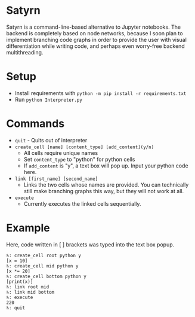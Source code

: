 # Satyrn
Satyrn is a command-line-based alternative to Jupyter notebooks.
The backend is completely based on node networks, because I soon 
plan to implement branching code graphs in order to provide the user
with visual differentiation while writing code, and perhaps even 
worry-free backend multithreading. 

# Setup
* Install requirements with `python -m pip install -r requirements.txt`
* Run `python Interpreter.py`

# Commands
* `quit` - Quits out of interpreter
* `create_cell [name] [content_type] [add_content](y/n)`
    - All cells require unique names
    - Set `content_type` to "python" for python cells
    - If `add_content` is "y", a text box will pop up. Input your python code here.
* `link [first_name] [second_name]`
    - Links the two cells whose names are provided. You can technically still make branching graphs this way, but they
    will not work at all.
* `execute`
    - Currently executes the linked cells sequentially. 

# Example
Here, code written in [ ] brackets was typed into the text box popup.
```
♄: create_cell root python y
[x = 10]
♄: create_cell mid python y
[x *= 20]
♄: create_cell bottom python y
[print(x)]
♄: link root mid
♄: link mid bottom
♄: execute
220
♄: quit
```